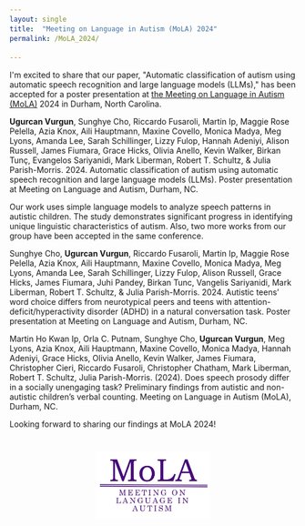 ```yaml
---
layout: single
title:  "Meeting on Language in Autism (MoLA) 2024"
permalink: /MoLA_2024/

---
```


I'm excited to share that our paper, "Automatic classification of autism using automatic speech recognition and large language models (LLMs)," has been accepted for a poster presentation at [the Meeting on Language in Autism (MoLA)](https://molautism.org/) 2024 in Durham, North Carolina.

**Ugurcan Vurgun**, Sunghye Cho, Riccardo Fusaroli, Martin Ip, Maggie Rose Pelella, Azia Knox, Aili Hauptmann, Maxine Covello, Monica Madya, Meg Lyons, Amanda Lee, Sarah Schillinger, Lizzy Fulop, Hannah Adeniyi, Alison Russell, James Fiumara, Grace Hicks, Olivia Anello, Kevin Walker, Birkan Tunç, Evangelos Sariyanidi, Mark Liberman, Robert T. Schultz, & Julia Parish-Morris. 2024. Automatic classification of autism using automatic speech recognition and large language models (LLMs). Poster presentation at Meeting on Language and Autism, Durham, NC.

Our work uses simple language models to analyze speech patterns in autistic children. The study demonstrates significant progress in identifying unique linguistic characteristics of autism. Also, two more works from our group have been accepted in the same conference. 

Sunghye Cho, **Ugurcan Vurgun**, Riccardo Fusaroli, Martin Ip, Maggie Rose Pelella, Azia Knox, Aili Hauptmann, Maxine Covello, Monica Madya, Meg Lyons, Amanda Lee, Sarah Schillinger, Lizzy Fulop, Alison Russell, Grace Hicks, James Fiumara, Juhi Pandey, Birkan Tunc, Vangelis Sariyanidi, Mark Liberman, Robert T. Schultz, & Julia Parish-Morris. 2024. Autistic teens’ word choice differs from neurotypical peers and teens with attention-deficit/hyperactivity disorder (ADHD) in a natural conversation task. Poster presentation at Meeting on Language and Autism, Durham, NC. 


Martin Ho Kwan Ip, Orla C. Putnam, Sunghye Cho, **Ugurcan Vurgun**, Meg Lyons, Azia Knox, Aili Hauptmann, Maxine Covello, Monica Madya, Hannah Adeniyi, Grace Hicks, Olivia Anello, Kevin Walker, James Fiumara, Christopher Cieri, Riccardo Fusaroli, Christopher Chatham, Mark Liberman, Robert T. Schultz, Julia Parish-Morris. (2024). Does speech prosody differ in a socially unengaging task? Preliminary findings from autistic and non-autistic children’s verbal counting. Meeting on Language in Autism (MoLA), Durham, NC.


Looking forward to sharing our findings at MoLA 2024!

<div style="text-align:center; margin-top:40px;">
    <a href="https://molautism.org/">
        <img src="/assets/images/molalogo.jpg" alt="INSAR Logo" style="width: 40%;">
    </a>
</div>

